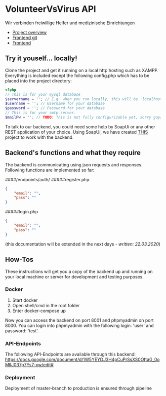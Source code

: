 # VolunteerVsVirus API

Wir verbinden freiwillige Helfer und medizinische Einrichtungen

* [Project overview](https://devpost.com/software/1_024_a_krankenhauser-if-schleife)
* [Frontend git](https://github.com/ericprytulla/wirvsvirus_volunteer_public_frontend)
* [Frontend](https://app.volunteervsvirus.de)

## Try it youself... locally!
Clone the project and get it running on a local http hosting such as XAMPP. 
Everything is included except the following config.php which has to be placed into the project directory:

```php
<?php
// This is for your mysql database
$servername = ''; // E.g. when you run locally, this will be 'localhost'
$username = ''; // Username for your database
$password = ''; // Password for your database
// This is for your smtp server.
$mailPw = ''; // TODO: This is not fully configurizable yet, sorry guys! :-(
```

To talk to our backend, you could need some help by SoapUi or any other REST application of your choice.
Using SoapUi, we have created [THIS](VolunteersVsVirus-SOAPUI-REST_backend_calls.xml) project to work with the backend.

## Backend's functions and what they require
The backend is communicating using json requests and responses. Following functions are implemented so far:

####/endpoints/auth/
#####register.php
```json
{
	"email": "",
 	"pass": ""
}
```
#####login.php
```json
{
	"email": "",
 	"pass": ""
}
```

(this documentation will be extended in the next days *- written: 22.03.2020*)

## How-Tos

These instructions will get you a copy of the backend up and running on your local machine or server for development and testing purposes.

### Docker

1. Start docker
2. Open shell/cmd in the root folder
3. Enter docker-compose up
	
Now you can access the backend on port 8001 and phpmyadmin on port 8000. You can login into phpmyadmin with the following login: 'user' and password: 'test'. 

### API-Endpoints

The following API-Endpoints are available through this backend: https://docs.google.com/document/d/1W5YEYDJ3H4pCuPrSsXS0OftaG_0oMlIJ037p7Ys7-xw/edit#

### Deployment

Deployment of master-branch to production is ensured through pipeline

